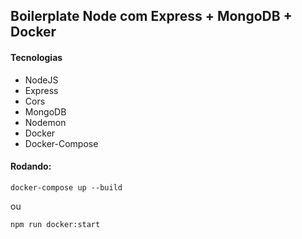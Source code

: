 ## Boilerplate Node com Express + MongoDB + Docker

#### Tecnologias
- NodeJS
- Express
- Cors
- MongoDB
- Nodemon
- Docker
- Docker-Compose

#### Rodando:
```
docker-compose up --build
```
ou
```
npm run docker:start
```